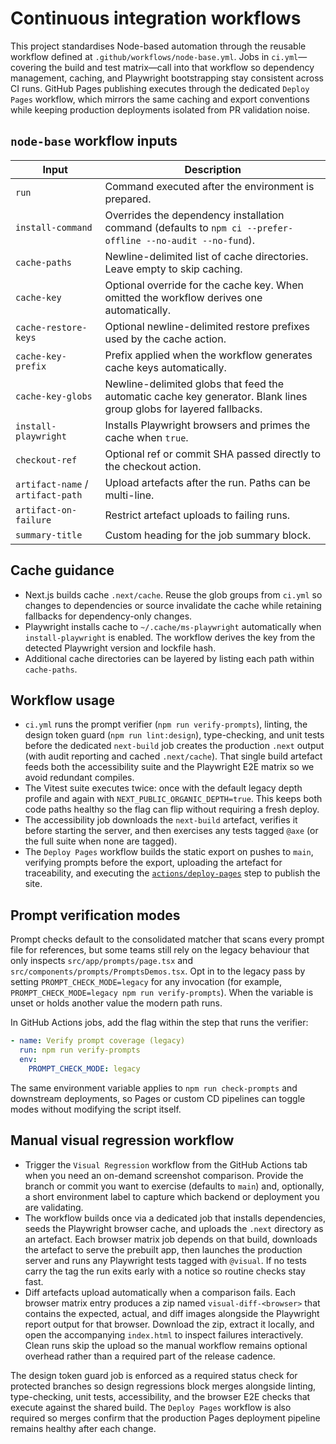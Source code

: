 # Continuous integration workflows

This project standardises Node-based automation through the reusable workflow defined at `.github/workflows/node-base.yml`. Jobs in `ci.yml`—covering the build and test matrix—call into that workflow so dependency management, caching, and Playwright bootstrapping stay consistent across CI runs. GitHub Pages publishing executes through the dedicated `Deploy Pages` workflow, which mirrors the same caching and export conventions while keeping production deployments isolated from PR validation noise.

## `node-base` workflow inputs

| Input | Description |
| --- | --- |
| `run` | Command executed after the environment is prepared. |
| `install-command` | Overrides the dependency installation command (defaults to `npm ci --prefer-offline --no-audit --no-fund`). |
| `cache-paths` | Newline-delimited list of cache directories. Leave empty to skip caching. |
| `cache-key` | Optional override for the cache key. When omitted the workflow derives one automatically. |
| `cache-restore-keys` | Optional newline-delimited restore prefixes used by the cache action. |
| `cache-key-prefix` | Prefix applied when the workflow generates cache keys automatically. |
| `cache-key-globs` | Newline-delimited globs that feed the automatic cache key generator. Blank lines group globs for layered fallbacks. |
| `install-playwright` | Installs Playwright browsers and primes the cache when `true`. |
| `checkout-ref` | Optional ref or commit SHA passed directly to the checkout action. |
| `artifact-name` / `artifact-path` | Upload artefacts after the run. Paths can be multi-line. |
| `artifact-on-failure` | Restrict artefact uploads to failing runs. |
| `summary-title` | Custom heading for the job summary block. |

## Cache guidance

- Next.js builds cache `.next/cache`. Reuse the glob groups from `ci.yml` so changes to dependencies or source invalidate the cache while retaining fallbacks for dependency-only changes.
- Playwright installs cache to `~/.cache/ms-playwright` automatically when `install-playwright` is enabled. The workflow derives the key from the detected Playwright version and lockfile hash.
- Additional cache directories can be layered by listing each path within `cache-paths`.

## Workflow usage

- `ci.yml` runs the prompt verifier (`npm run verify-prompts`), linting, the design token guard (`npm run lint:design`), type-checking, and unit tests before the dedicated `next-build` job creates the production `.next` output (with audit reporting and cached `.next/cache`). That single build artefact feeds both the accessibility suite and the Playwright E2E matrix so we avoid redundant compiles.
- The Vitest suite executes twice: once with the default legacy depth profile and again with `NEXT_PUBLIC_ORGANIC_DEPTH=true`. This keeps both code paths healthy so the flag can flip without requiring a fresh deploy.
- The accessibility job downloads the `next-build` artefact, verifies it before starting the server, and then exercises any tests tagged `@axe` (or the full suite when none are tagged).
- The `Deploy Pages` workflow builds the static export on pushes to `main`, verifying prompts before the export, uploading the artefact for traceability, and executing the [`actions/deploy-pages`](https://github.com/actions/deploy-pages) step to publish the site.

## Prompt verification modes

Prompt checks default to the consolidated matcher that scans every prompt file for references, but some teams still rely on the legacy behaviour that only inspects `src/app/prompts/page.tsx` and `src/components/prompts/PromptsDemos.tsx`. Opt in to the legacy pass by setting `PROMPT_CHECK_MODE=legacy` for any invocation (for example, `PROMPT_CHECK_MODE=legacy npm run verify-prompts`). When the variable is unset or holds another value the modern path runs.

In GitHub Actions jobs, add the flag within the step that runs the verifier:

```yaml
- name: Verify prompt coverage (legacy)
  run: npm run verify-prompts
  env:
    PROMPT_CHECK_MODE: legacy
```

The same environment variable applies to `npm run check-prompts` and downstream deployments, so Pages or custom CD pipelines can toggle modes without modifying the script itself.

## Manual visual regression workflow

- Trigger the `Visual Regression` workflow from the GitHub Actions tab when you need an on-demand screenshot comparison. Provide the branch or commit you want to exercise (defaults to `main`) and, optionally, a short environment label to capture which backend or deployment you are validating.
- The workflow builds once via a dedicated job that installs dependencies, seeds the Playwright browser cache, and uploads the `.next` directory as an artefact. Each browser matrix job depends on that build, downloads the artefact to serve the prebuilt app, then launches the production server and runs any Playwright tests tagged with `@visual`. If no tests carry the tag the run exits early with a notice so routine checks stay fast.
- Diff artefacts upload automatically when a comparison fails. Each browser matrix entry produces a zip named `visual-diff-<browser>` that contains the expected, actual, and diff images alongside the Playwright report output for that browser. Download the zip, extract it locally, and open the accompanying `index.html` to inspect failures interactively. Clean runs skip the upload so the manual workflow remains optional overhead rather than a required part of the release cadence.

The design token guard job is enforced as a required status check for protected branches so design regressions block merges alongside linting, type-checking, unit tests, accessibility, and the browser E2E checks that execute against the shared build. The `Deploy Pages` workflow is also required so merges confirm that the production Pages deployment pipeline remains healthy after each change.
